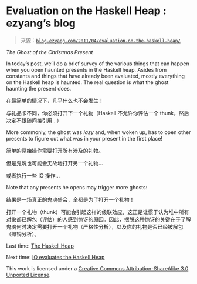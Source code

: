 <!--yml

category: 未分类

日期：2024-07-01 18:17:54

-->

# Evaluation on the Haskell Heap : ezyang’s blog

> 来源：[`blog.ezyang.com/2011/04/evaluation-on-the-haskell-heap/`](http://blog.ezyang.com/2011/04/evaluation-on-the-haskell-heap/)

*The Ghost of the Christmas Present*

In today’s post, we’ll do a brief survey of the various things that can happen when you open haunted presents in the Haskell heap. Asides from constants and things that have already been evaluated, mostly everything on the Haskell heap is haunted. The real question is what the ghost haunting the present does.

在最简单的情况下，几乎什么也不会发生！

与礼品卡不同，你必须打开下一个礼物（Haskell 不允许你评估一个 thunk，然后决定不跟随间接引用...）

More commonly, the ghost was *lazy* and, when woken up, has to open other presents to figure out what was in your present in the first place!

简单的原始操作需要打开所有涉及的礼物。

但是鬼魂也可能会无故地打开另一个礼物...

或者执行一些 IO 操作...

Note that any presents he opens may trigger more ghosts:

结果是一场真正的鬼魂盛会，全都是为了打开一个礼物！

打开一个礼物（thunk）可能会引起这样的级联效应，这正是让惯于认为堆中所有对象都已解包（评估）的人感到惊讶的原因。因此，摆脱这种惊讶的关键在于了解鬼魂何时决定需要打开一个礼物（严格性分析），以及你的礼物是否已经被解包（摊销分析）。

Last time: [The Haskell Heap](http://blog.ezyang.com/2011/04/the-haskell-heap/)

Next time: [IO evaluates the Haskell Heap](http://blog.ezyang.com/2011/04/io-evaluates-the-haskell-heap/)

This work is licensed under a [Creative Commons Attribution-ShareAlike 3.0 Unported License](http://creativecommons.org/licenses/by-sa/3.0/).
